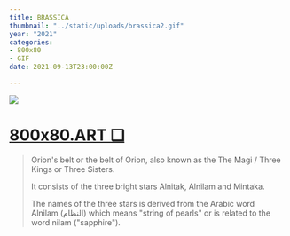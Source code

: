 ```yaml
---
title: BRASSICA
thumbnail: "../static/uploads/brassica2.gif"
year: "2021"
categories:
- 800x80
- GIF
date: 2021-09-13T23:00:00Z

---
```

![](/uploads/brassica2.gif)

# [800x80.ART ❑](https://800x80.art/)

> Orion's belt or the belt of Orion, also known as the The Magi / Three Kings or Three Sisters.
>
> It consists of the three bright stars Alnitak, Alnilam and Mintaka.
>
> The names of the three stars is derived from the Arabic word  
> Alnilam (النظام) which means "string of pearls" or is related to the word nilam ("sapphire").
